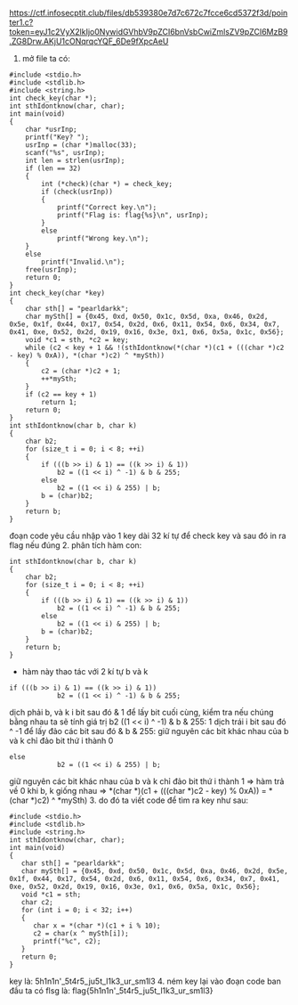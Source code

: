 https://ctf.infosecptit.club/files/db539380e7d7c672c7fcce6cd5372f3d/pointer1.c?token=eyJ1c2VyX2lkIjo0NywidGVhbV9pZCI6bnVsbCwiZmlsZV9pZCI6MzB9.ZG8Drw.AKjU1cONqrqcYQF_6De9fXpcAeU

1. mở file ta có: 
```
#include <stdio.h>
#include <stdlib.h>
#include <string.h>
int check_key(char *);
int sthIdontknow(char, char);
int main(void)
{
    char *usrInp;
    printf("Key? ");
    usrInp = (char *)malloc(33);
    scanf("%s", usrInp);
    int len = strlen(usrInp);
    if (len == 32)
    {
        int (*check)(char *) = check_key;
        if (check(usrInp))
        {
            printf("Correct key.\n");
            printf("Flag is: flag{%s}\n", usrInp);
        }
        else
            printf("Wrong key.\n");
    }
    else
        printf("Invalid.\n");
    free(usrInp);
    return 0;
}
int check_key(char *key)
{
    char sth[] = "pearldarkk";
    char mySth[] = {0x45, 0xd, 0x50, 0x1c, 0x5d, 0xa, 0x46, 0x2d, 0x5e, 0x1f, 0x44, 0x17, 0x54, 0x2d, 0x6, 0x11, 0x54, 0x6, 0x34, 0x7, 0x41, 0xe, 0x52, 0x2d, 0x19, 0x16, 0x3e, 0x1, 0x6, 0x5a, 0x1c, 0x56};
    void *c1 = sth, *c2 = key;
    while (c2 < key + 1 && !(sthIdontknow(*(char *)(c1 + (((char *)c2 - key) % 0xA)), *(char *)c2) ^ *mySth))
    {
        c2 = (char *)c2 + 1;
        ++*mySth;
    }
    if (c2 == key + 1)
        return 1;
    return 0;
}
int sthIdontknow(char b, char k)
{
    char b2;
    for (size_t i = 0; i < 8; ++i)
    {
        if (((b >> i) & 1) == ((k >> i) & 1))
            b2 = ((1 << i) ^ -1) & b & 255;
        else
            b2 = ((1 << i) & 255) | b;
        b = (char)b2;
    }
    return b;
}
```
đoạn code yêu cầu nhập vào 1 key dài 32 kí tự để check key và sau đó in ra flag nếu đúng
2. phân tích hàm con:
```
int sthIdontknow(char b, char k)
{
    char b2;
    for (size_t i = 0; i < 8; ++i)
    {
        if (((b >> i) & 1) == ((k >> i) & 1))
            b2 = ((1 << i) ^ -1) & b & 255;
        else
            b2 = ((1 << i) & 255) | b;
        b = (char)b2;
    }
    return b;
}
```
- hàm này thao tác với 2 kí tự b và k
```
if (((b >> i) & 1) == ((k >> i) & 1))
            b2 = ((1 << i) ^ -1) & b & 255;
```
dịch phải b, và k i bit sau đó & 1 để lấy bit cuối cùng, kiểm tra nếu chúng bằng nhau ta sẽ tính giá trị b2
((1 << i) ^ -1) & b & 255: 1 dịch trái i bit sau đó ^ -1 để lấy đảo các bit
sau đó & b & 255: giữ nguyên các bit khác nhau của b và k chỉ đảo bit thứ i thành 0
```
else
            b2 = ((1 << i) & 255) | b;
```
giữ nguyên các bit khác nhau của b và k chỉ đảo bit thứ i thành 1
=> hàm trả về 0 khi b, k giống nhau
=> *(char *)(c1 + (((char *)c2 - key) % 0xA)) = *(char *)c2) ^ *mySth)
3. do đó ta viết code để tìm ra key như sau:
```
#include <stdio.h>
#include <stdlib.h>
#include <string.h>
int sthIdontknow(char, char);
int main(void)
{
   char sth[] = "pearldarkk";
   char mySth[] = {0x45, 0xd, 0x50, 0x1c, 0x5d, 0xa, 0x46, 0x2d, 0x5e, 0x1f, 0x44, 0x17, 0x54, 0x2d, 0x6, 0x11, 0x54, 0x6, 0x34, 0x7, 0x41, 0xe, 0x52, 0x2d, 0x19, 0x16, 0x3e, 0x1, 0x6, 0x5a, 0x1c, 0x56};
   void *c1 = sth;
   char c2;
   for (int i = 0; i < 32; i++)
   {
      char x = *(char *)(c1 + i % 10);
      c2 = char(x ^ mySth[i]);
      printf("%c", c2);
   }
   return 0;
}
```
key là: 5h1n1n'_5t4r5_ju5t_l1k3_ur_sm1l3
4. ném key lại vào đoạn code ban đầu ta có flsg là: flag{5h1n1n'_5t4r5_ju5t_l1k3_ur_sm1l3}
